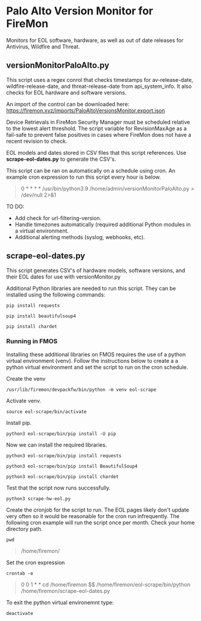 # Palo Alto Version Monitor for FireMon
Monitors for EOL software, hardware, as well as out of date releases for Antivirus, Wildfire and Threat.

## versionMonitorPaloAlto.py
This script uses a regex conrol that checks timestamps for av-release-date, wildfire-release-date, and threat-release-date from api_system_info. It also checks for EOL hardware and software versions. 

An import of the control can be downloaded here:
https://firemon.xyz/imports/PaloAltoVersionsMonitor.export.json 

Device Retrievals in FireMon Security Manager must be scheduled relative to the lowest alert threshold. The script variable for RevisionMaxAge as a fail-safe to prevent false positives in cases where FireMon does not have a recent revision to check.

EOL models and dates stored in CSV files that this script references. Use **scrape-eol-dates.py** to generate the CSV's.

This script can be ran on automatically on a schedule using cron. An example cron expression to run this script every hour is below. 
> 0 * * * * /usr/bin/python3.9 /home/admin/versionMonitorPaloAlto.py > /dev/null 2>&1 

TO DO:
- Add check for url-filtering-version.
- Handle timezones automatically (required additional Python modules in a virtual environment.
- Additional alerting methods (syslog, webhooks, etc).

## scrape-eol-dates.py
This script generates CSV's of hardware models, software versions, and their EOL dates for use with versionMonitor.py 

Additional Python libraries are needed to run this script. They can be installed using the following commands: 
```console
pip install requests
```
```console
pip install beautifulsoup4
```
```console
pip install chardet
```
### Running in FMOS ###
Installing these additional libraries on FMOS requires the use of a python virtual environment (venv). Follow the instructions below to create a a python virtual environment and set the script to run on the cron schedule.

Create the venv
```console
/usr/lib/firemon/devpackfw/bin/python -m venv eol-scrape
```
Activate venv.
```console
source eol-scrape/bin/activate
```
Install pip.
```console
python3 eol-scrape/bin/pip install -U pip
```
Now we can install the required libraries.
```console
python3 eol-scrape/bin/pip install requests
```
```console
python3 eol-scrape/bin/pip install BeautifulSoup4
```
```console
python3 eol-scrape/bin/pip install chardet 
```
Test that the script now runs successfully.
```console
python3 scrape-hw-eol.py 
```
Create the cronjob for the script to run. The EOL pages likely don't update very often so it would be reasonable for the cron run infrequently. The following cron example will run the script once per month. 
Check your home directory path.
```console
pwd
```
> /home/firemon/ 
 
Set the cron expression
```console
crontab -e
```
> 0 0 1 * * cd /home/firemon $$ /home/firemon/eol-scrape/bin/python /home/firemon/scrape-eol-dates.py

To exit the python virtual environemnt type:
```console
deactivate
```
